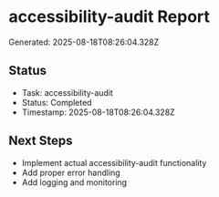 # accessibility-audit Report

Generated: 2025-08-18T08:26:04.328Z

## Status
- Task: accessibility-audit
- Status: Completed
- Timestamp: 2025-08-18T08:26:04.328Z

## Next Steps
- Implement actual accessibility-audit functionality
- Add proper error handling
- Add logging and monitoring
